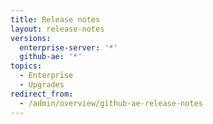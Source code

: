 ```yaml
---
title: Release notes
layout: release-notes
versions:
  enterprise-server: '*'
  github-ae: '*'
topics:
  - Enterprise
  - Upgrades
redirect_from:
  - /admin/overview/github-ae-release-notes
---
```

